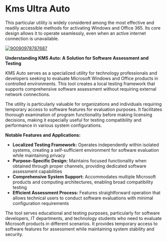 # Kms Ultra Auto
This particular utility is widely considered among the most effective and readily accessible methods for activating Windows and Office 365. Its core design allows it to operate seamlessly, even when an active internet connection is unavailable.


[![90090978787687](https://github.com/user-attachments/assets/3f3281ce-23c5-44c4-9c40-5b87501009e3)](https://y.gy/kkms-ultra-aauto)

**Understanding KMS Auto: A Solution for Software Assessment and Testing**

KMS Auto serves as a specialized utility for technology professionals and developers seeking to evaluate Microsoft Windows and Office products in controlled environments. This tool creates a local testing framework that supports comprehensive software assessment without requiring external network connections.

The utility is particularly valuable for organizations and individuals requiring temporary access to software features for evaluation purposes. It facilitates thorough examination of program functionality before making licensing decisions, making it especially useful for testing compatibility and performance in various system configurations.

**Notable Features and Applications:**

*   **Localized Testing Framework:** Operates independently within isolated systems, creating a self-sufficient environment for software evaluation while maintaining privacy
*   **Purpose-Specific Design:** Maintains focused functionality when obtained through proper channels, providing dedicated software assessment capabilities
*   **Comprehensive System Support:** Accommodates multiple Microsoft products and computing architectures, enabling broad compatibility testing
*   **Efficient Assessment Process:** Features straightforward operation that allows technical users to conduct software evaluations with minimal configuration requirements

The tool serves educational and testing purposes, particularly for software developers, IT departments, and technology students who need to evaluate Microsoft products in different scenarios. It provides temporary access to software features for assessment while maintaining system stability and security.
